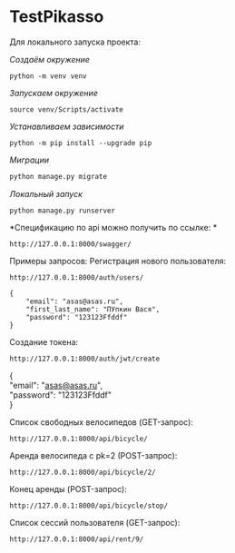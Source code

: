 # TestPikasso

Для локального запуска проекта:

*Создаём окружение*
```
python -m venv venv
```

*Запускаем окружение*
```
source venv/Scripts/activate
```

*Устанавливаем зависимости*
```
python -m pip install --upgrade pip
```

*Миграции*
```python manage.py makemigrations
python manage.py migrate
```

*Локальный запуск*
```
python manage.py runserver
```


*Спецификацию по api можно получить по ссылке: *
```
http://127.0.0.1:8000/swagger/
```

Примеры запросов:
Регистрация нового пользователя:
```
http://127.0.0.1:8000/auth/users/
```  
```
{  
    "email": "asas@asas.ru",  
    "first_last_name": "ПУпкин Вася",  
    "password": "123123Ffddf"  
}  
```
Создание токена:
```
http://127.0.0.1:8000/auth/jwt/create
```  
  
{  
    "email": "asas@asas.ru",  
    "password": "123123Ffddf"  
}
  
Список свободных велосипедов (GET-запрос): 
```
http://127.0.0.1:8000/api/bicycle/
```
  
Аренда велосипеда с pk=2 (POST-запрос): 
```
http://127.0.0.1:8000/api/bicycle/2/
```
  
Конец аренды (POST-запрос):
```
http://127.0.0.1:8000/api/bicycle/stop/
```
  
Список сессий пользователя (GET-запрос):
``` 
http://127.0.0.1:8000/api/rent/9/
```